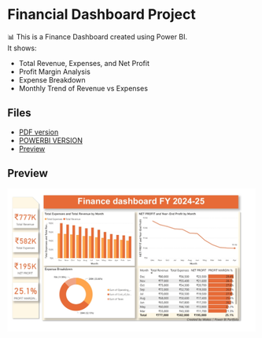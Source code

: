 # Financial Dashboard Project

📊 This is a Finance Dashboard created using Power BI.  
It shows:  
- Total Revenue, Expenses, and Net Profit  
- Profit Margin Analysis  
- Expense Breakdown  
- Monthly Trend of Revenue vs Expenses  

## Files
- [PDF version](https://github.com/wakasmnd/Financial-Dashboard/blob/main/Wakas%20Finance%20Project.pdf)
- [POWERBI VERSION](https://github.com/wakasmnd/Financial-Dashboard/blob/1aead7bd86c9ae42257baae2bfebfd8aa2a507f0/Wakas%20Finance%20Project.pbix)
- [Preview](Screenshot_17-8-2025_62419_.jpeg)

## Preview
![Dashboard Screenshot](Screenshot_17-8-2025_62419_.jpeg)

